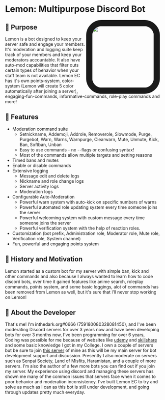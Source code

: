 # Lemon: Multipurpose Discord Bot

<img align="right" src="https://cdn.discordapp.com/avatars/807296190499913738/f3b87e7789de502baa9b39580998dff8.png?size=1024" style="border:20px solid;border-radius:50px;" height="200" width="200">

## 🍋 Purpose
Lemon is a bot designed to keep your server safe and engage your members. It's moderation and logging suite keep track of your members and keep your moderators accountable. It also have auto-mod capabilities that filter outs certain types of behavior when your staff team is not available. Lemon EC has it's own points-system, color-system (Lemon will create 5 color automatically after joining a server), engaging-fun-commands, informative-commands, role-play commands and more!

## 🍋 Features
* Moderation command suite
  * Setnickname, Addemoji, Addrole, Removerole, Slowmode, Purge, Purgebot, Warn, Warns, Warnpurge, Clearwarn, Mute, Unmute, Kick, Ban, Softban, Unban 
  * Easy to use commands - no --flags or confusing syntax!
  * Most of the commands allow multiple targets and setting reasons
* Timed bans and mutes
* Enable or disable commands
* Extensive logging
  * Message edit and delete logs
  * Nickname and role change logs
  * Server activity logs
  * Moderation logs
* Configurable Auto-Moderation
  * Powerful warn system with auto-kick on specific numbers of warns
  * Powerful automated role updating system every time someone joins the server
  * Powerful welcoming system with custom message every time someone joins the server
  * Powerful verification system with the help of reaction roles.
* Customization (bot prefix, Administration role, Moderator role, Mute role, Verification role, System channel)
* Fun, powerful and engaging points system

## 🍋 History and Motivation
Lemon started as a custom bot for my server with simple ban, kick and other commands and also because I always wanted to learn how to code discord bots, over time it gained features like anime search, roleplay commands, points system, and some basic loggings, alot of commands has been removed from Lemon as well, but it's sure that I'll never stop working on Lemon!

## 🍋 About the Developer
That's me! I'm inthedark.org#0666 (759180080328081450), and I've been moderating Discord servers for over 3 years now and have been developing bots for over 3 months now, I've been programming for over 6 years, Coding was possible for me because of websites like [udemy](https://www.udemy.com) and [skillshare](https://https://www.skillshare.com) and some basic knowledge I got in my College. I own a couple of servers but be sure to join [this server](https://discord.gg/y9UCbWK2hJ) of mine as this will be my main server for bot development support and discussion. Presently I also moderate on servers such as Senpai Society, Land of Misfits, Haramistan, and a couple of more servers. I'm also the author of a few more bots you can find out if you join my server. My experience using discord and managing these servers has shown me many of the common issues that servers face when it comes to poor behavior and moderation inconsistency. I've built Lemon EC to try and solve as much as I can as this bot is still under development, and going through updates  pretty much everyday.